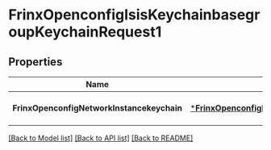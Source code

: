 # FrinxOpenconfigIsisKeychainbasegroupKeychainRequest1

## Properties
Name | Type | Description | Notes
------------ | ------------- | ------------- | -------------
**FrinxOpenconfigNetworkInstancekeychain** | [***FrinxOpenconfigIsisKeychainbasegroupKeychain**](frinx.openconfig.isis.keychainbasegroup.Keychain.md) |  | [optional] [default to null]

[[Back to Model list]](../README.md#documentation-for-models) [[Back to API list]](../README.md#documentation-for-api-endpoints) [[Back to README]](../README.md)


